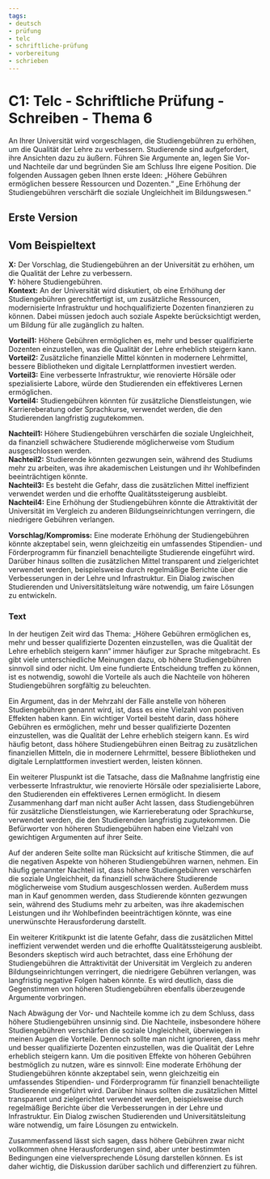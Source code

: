 ```yaml
---
tags:
- deutsch
- prüfung
- telc
- schriftliche-prüfung
- vorbereitung
- schrieben
---
```


# C1: Telc - Schriftliche Prüfung - Schreiben - Thema 6

An Ihrer Universität wird vorgeschlagen, die Studiengebühren zu erhöhen, um die Qualität der Lehre zu verbessern. Studierende sind aufgefordert, ihre Ansichten
dazu zu äußern.
Führen Sie Argumente an, legen Sie Vor- und Nachteile dar und begründen Sie am Schluss Ihre eigene Position. Die folgenden Aussagen geben Ihnen erste Ideen:
„Höhere Gebühren ermöglichen bessere Ressourcen und Dozenten.“
„Eine Erhöhung der Studiengebühren verschärft die soziale Ungleichheit im Bildungswesen.“

## Erste Version

## Vom Beispieltext

**X:** Der Vorschlag, die Studiengebühren an der Universität zu erhöhen, um die Qualität der Lehre zu verbessern.  
**Y:** höhere Studiengebühren.  
**Kontext:** An der Universität wird diskutiert, ob eine Erhöhung der Studiengebühren gerechtfertigt ist, um zusätzliche Ressourcen, modernisierte Infrastruktur und hochqualifizierte Dozenten finanzieren zu können. Dabei müssen jedoch auch soziale Aspekte berücksichtigt werden, um Bildung für alle zugänglich zu halten.

**Vorteil1:** Höhere Gebühren ermöglichen es, mehr und besser qualifizierte Dozenten einzustellen, was die Qualität der Lehre erheblich steigern kann.  
**Vorteil2:** Zusätzliche finanzielle Mittel könnten in modernere Lehrmittel, bessere Bibliotheken und digitale Lernplattformen investiert werden.  
**Vorteil3:** Eine verbesserte Infrastruktur, wie renovierte Hörsäle oder spezialisierte Labore, würde den Studierenden ein effektiveres Lernen ermöglichen.  
**Vorteil4:** Studiengebühren könnten für zusätzliche Dienstleistungen, wie Karriereberatung oder Sprachkurse, verwendet werden, die den Studierenden langfristig zugutekommen.

**Nachteil1:** Höhere Studiengebühren verschärfen die soziale Ungleichheit, da finanziell schwächere Studierende möglicherweise vom Studium ausgeschlossen werden.  
**Nachteil2:** Studierende könnten gezwungen sein, während des Studiums mehr zu arbeiten, was ihre akademischen Leistungen und ihr Wohlbefinden beeinträchtigen könnte.  
**Nachteil3:** Es besteht die Gefahr, dass die zusätzlichen Mittel ineffizient verwendet werden und die erhoffte Qualitätssteigerung ausbleibt.  
**Nachteil4:** Eine Erhöhung der Studiengebühren könnte die Attraktivität der Universität im Vergleich zu anderen Bildungseinrichtungen verringern, die niedrigere Gebühren verlangen.

**Vorschlag/Kompromiss:** Eine moderate Erhöhung der Studiengebühren könnte akzeptabel sein, wenn gleichzeitig ein umfassendes Stipendien- und Förderprogramm für finanziell benachteiligte Studierende eingeführt wird. Darüber hinaus sollten die zusätzlichen Mittel transparent und zielgerichtet verwendet werden, beispielsweise durch regelmäßige Berichte über die Verbesserungen in der Lehre und Infrastruktur. Ein Dialog zwischen Studierenden und Universitätsleitung wäre notwendig, um faire Lösungen zu entwickeln.

### Text

In der heutigen Zeit wird das Thema: „Höhere Gebühren ermöglichen es, mehr und besser qualifizierte Dozenten einzustellen, was die Qualität der Lehre erheblich steigern kann“ immer häufiger zur Sprache mitgebracht. Es gibt viele unterschiedliche Meinungen dazu, ob höhere Studiengebühren sinnvoll sind oder nicht. Um eine fundierte Entscheidung treffen zu können, ist es notwendig, sowohl die Vorteile als auch die Nachteile von höheren Studiengebühren sorgfältig zu beleuchten.

Ein Argument, das in der Mehrzahl der Fälle anstelle von höheren Studiengebühren genannt wird, ist, dass es eine Vielzahl von positiven Effekten haben kann. Ein wichtiger Vorteil besteht darin, dass höhere Gebühren es ermöglichen, mehr und besser qualifizierte Dozenten einzustellen, was die Qualität der Lehre erheblich steigern kann. Es wird häufig betont, dass höhere Studiengebühren einen Beitrag zu zusätzlichen finanziellen Mitteln, die in modernere Lehrmittel, bessere Bibliotheken und digitale Lernplattformen investiert werden, leisten können. 

Ein weiterer Pluspunkt ist die Tatsache, dass die Maßnahme langfristig eine verbesserte Infrastruktur, wie renovierte Hörsäle oder spezialisierte Labore, den Studierenden ein effektiveres Lernen ermöglicht. In diesem Zusammenhang darf man nicht außer Acht lassen, dass Studiengebühren für zusätzliche Dienstleistungen, wie Karriereberatung oder Sprachkurse, verwendet werden, die den Studierenden langfristig zugutekommen. Die Befürworter von höheren Studiengebühren haben eine Vielzahl von gewichtigen Argumenten auf ihrer Seite. 

Auf der anderen Seite sollte man Rücksicht auf kritische Stimmen, die auf die negativen Aspekte von höheren Studiengebühren warnen, nehmen. Ein häufig genannter Nachteil ist, dass höhere Studiengebühren verschärfen die soziale Ungleichheit, da finanziell schwächere Studierende möglicherweise vom Studium ausgeschlossen werden. Außerdem muss man in Kauf genommen werden, dass Studierende könnten gezwungen sein, während des Studiums mehr zu arbeiten, was ihre akademischen Leistungen und ihr Wohlbefinden beeinträchtigen könnte, was eine unerwünschte Herausforderung darstellt.

Ein weiterer Kritikpunkt ist die latente Gefahr, dass die zusätzlichen Mittel ineffizient verwendet werden und die erhoffte Qualitätssteigerung ausbleibt. Besonders skeptisch wird auch betrachtet, dass eine Erhöhung der Studiengebühren die Attraktivität der Universität im Vergleich zu anderen Bildungseinrichtungen verringert, die niedrigere Gebühren verlangen, was langfristig negative Folgen haben könnte. Es wird deutlich, dass die Gegenstimmen von höheren Studiengebühren ebenfalls überzeugende Argumente vorbringen. 

Nach Abwägung der Vor- und Nachteile komme ich zu dem Schluss, dass höhere Studiengebühren unsinnig sind. Die Nachteile, insbesondere höhere Studiengebühren verschärfen die soziale Ungleichheit, überwiegen in meinen Augen die Vorteile. Dennoch sollte man nicht ignorieren, dass mehr und besser qualifizierte Dozenten einzustellen, was die Qualität der Lehre erheblich steigern kann. Um die positiven Effekte von höheren Gebühren bestmöglich zu nutzen, wäre es sinnvoll: Eine moderate Erhöhung der Studiengebühren könnte akzeptabel sein, wenn gleichzeitig ein umfassendes Stipendien- und Förderprogramm für finanziell benachteiligte Studierende eingeführt wird. Darüber hinaus sollten die zusätzlichen Mittel transparent und zielgerichtet verwendet werden, beispielsweise durch regelmäßige Berichte über die Verbesserungen in der Lehre und Infrastruktur. Ein Dialog zwischen Studierenden und Universitätsleitung wäre notwendig, um faire Lösungen zu entwickeln.

Zusammenfassend lässt sich sagen, dass höhere Gebühren zwar nicht vollkommen ohne Herausforderungen sind, aber unter bestimmten Bedingungen eine vielversprechende Lösung darstellen können. Es ist daher wichtig, die Diskussion darüber sachlich und differenziert zu führen.